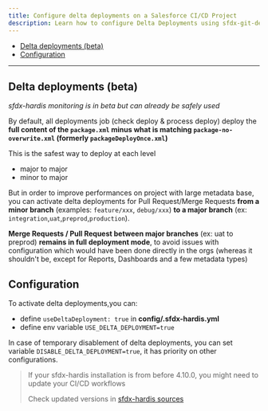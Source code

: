 ```yaml
---
title: Configure delta deployments on a Salesforce CI/CD Project
description: Learn how to configure Delta Deployments using sfdx-git-delta on a sfdx-hardis CI/CD Project
---
```

<!-- markdownlint-disable MD013 -->

- [Delta deployments (beta)](#delta-deployments-beta)
- [Configuration](#configuration)

___

## Delta deployments (beta)

_sfdx-hardis monitoring is in beta but can already be safely used_

By default, all deployments job (check deploy & process deploy) deploy the **full content of the `package.xml` minus what is matching `package-no-overwrite.xml` (formerly `packageDeployOnce.xml`)**

This is the safest way to deploy at each level
- major to major
- minor to major

But in order to improve performances on project with large metadata base, you can activate delta deployments for Pull Request/Merge Requests **from a minor branch** (examples: `feature/xxx`, `debug/xxx`) **to a major branch** (ex: `integration`,`uat`,`preprod`,`production`).

**Merge Requests / Pull Request between major branches** (ex: uat to preprod) **remains in full deployment mode**, to avoid issues with configuration which would have been done directly in the orgs (whereas it shouldn't be, except for Reports, Dashboards and a few metadata types)

## Configuration

To activate delta deployments,you can:

- define `useDeltaDeployment: true` in **config/.sfdx-hardis.yml**
- define env variable `USE_DELTA_DEPLOYMENT=true`

In case of temporary disablement of delta deployments, you can set variable `DISABLE_DELTA_DEPLOYMENT=true`, it has priority on other configurations.

> If your sfdx-hardis installation is from before 4.10.0, you might need to update your CI/CD workflows
> 
> Check updated versions in [sfdx-hardis sources](https://github.com/hardisgroupcom/sfdx-hardis/tree/main/defaults/ci)
